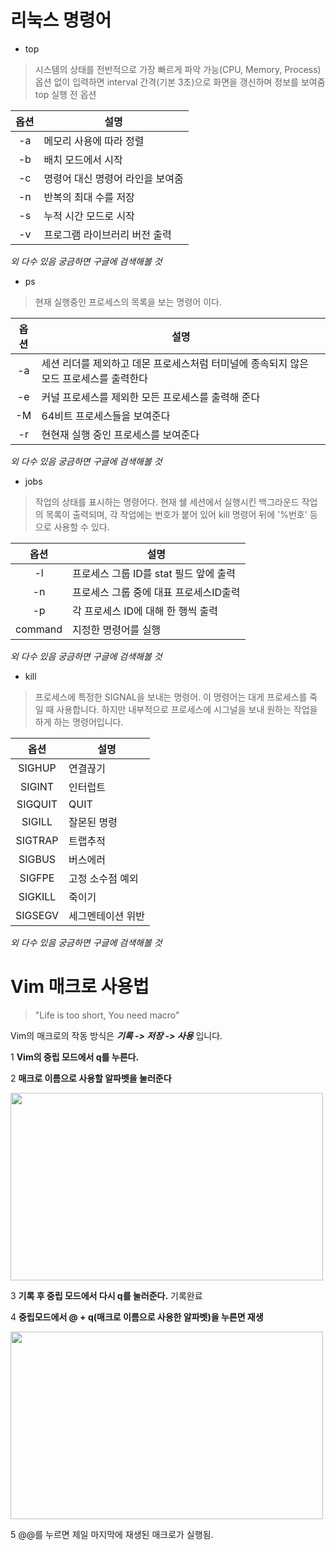 # 리눅스 명령어
* top
 > 시스템의 상태를 전반적으로 가장 빠르게 파악 가능(CPU, Memory, Process)
 > 옵션 없이 입력하면 interval 간격(기본 3초)으로 화면을 갱신하며 정보를 보여줌
 > top 실행 전 옵션

| 옵션      |설명                                       |
| :------------: | -------------------------------------------------- |
|-a| 메모리 사용에 따라 정렬                  |
|-b| 배치 모드에서 시작 |
|-c| 명령어 대신 명령어 라인을 보여줌 |
|-n| 반복의 최대 수를 저장 |
|-s| 누적 시간 모드로 시작 |
|-v| 프로그램 라이브러리 버전 출력 |

_외 다수 있음 궁금하면 구글에 검색해볼 것_

* ps
 > 현재 실행중인 프로세스의 목록을 보는 명령어 이다.


| 옵션      |설명                                       |
| :------------: | -------------------------------------------------- |
|-a| 세션 리더를 제외하고 데몬 프로세스처럼 터미널에 종속되지 않은 모드 프로세스를 출력한다                  |
|-e| 커널 프로세스를 제외한 모든 프로세스를 출력해 준다 |
|-M| 64비트 프로세스들을 보여준다 |
|-r| 현현재 실행 중인 프로세스를 보여준다 |

_외 다수 있음 궁금하면 구글에 검색해볼 것_


* jobs
 > 작업의 상태를 표시하는 명령어다. 현재 쉘 세션에서 실행시킨 백그라운드 작업의 목록이 출력되며,
 각 작업에는 번호가 붙어 있어 kill 명령어 뒤에 '%번호' 등으로 사용할 수 있다.

| 옵션      |설명                                       |
| :------------: | -------------------------------------------------- |
|-l| 프로세스 그룹 ID를 stat 필드 앞에 출력                  |
|-n| 프로세스 그룹 중에 대표 프로세스ID출력 |
|-p| 각 프로세스 ID에 대해 한 행씩 출력 |
|command| 지정한 명령어를 실행 |

_외 다수 있음 궁금하면 구글에 검색해볼 것_

* kill
 > 프로세스에 특정한 SIGNAL을 보내는 명령어. 이 명령어는 대게 프로세스를 죽일 때 사용합니다. 하지만 내부적으로 프로세스에 시그널을 보내 원하는 작업을 하게 하는 명령어입니다.

| 옵션      |설명                                       |
| :------------: | -------------------------------------------------- |
|SIGHUP| 연결끊기 |
|SIGINT| 인터럽트 |
|SIGQUIT| QUIT |
|SIGILL| 잘몬된 명령 |
|SIGTRAP| 트랩추적 |
|SIGBUS| 버스에러 |
|SIGFPE| 고정 소수점 예외 |
|SIGKILL| 죽이기 |
|SIGSEGV| 세그멘테이션 위반|

_외 다수 있음 궁금하면 구글에 검색해볼 것_




# Vim 매크로 사용법 
>"Life is too short, You need macro"


 Vim의 매크로의 작동 방식은 ***기록 -> 저장 -> 사용*** 입니다.

1 **Vim의 중립 모드에서 q를 누른다.** 

2 **매크로 이름으로 사용할 알파벳을 눌러준다**

<img src="https://user-images.githubusercontent.com/105164444/170863488-f8f1a213-bd9e-4faf-be75-8b6fb95357d9.jpg" width = 500 height = 300/>

3 **기록 후 중립 모드에서 다시 q를 눌러준다.** 기록완료

4 **중립모드에서 @ + q(매크로 이름으로 사용한 알파벳)을 누른면 재생**

<img src= "https://user-images.githubusercontent.com/105164444/170863561-55fbea82-8251-4af0-accc-8bd0a1a2115f.jpg" width = 500 height = 300/>


5 @@를 누르면 제일 마지막에 재생된 매크로가 실행됨.










